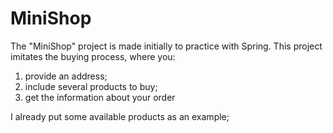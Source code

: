 # MiniShop
The "MiniShop" project is made initially to practice with Spring. This project imitates the buying process, where you:

1) provide an address;
2) include several products to buy;
3) get the information about your order

I already put some available products as an example;
